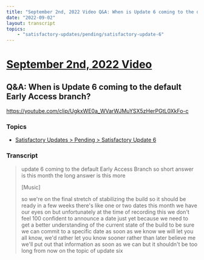 ```yaml
---
title: "September 2nd, 2022 Video Q&A: When is Update 6 coming to the default Early Access branch?"
date: "2022-09-02"
layout: transcript
topics:
    - "satisfactory-updates/pending/satisfactory-update-6"
---
```

# [September 2nd, 2022 Video](../2022-09-02.md)
## Q&A: When is Update 6 coming to the default Early Access branch?
https://youtube.com/clip/UgkxWE0a_WVarWJMuYSX5zHerPGtL0XkFo-c

### Topics
* [Satisfactory Updates > Pending > Satisfactory Update 6](../topics/satisfactory-updates/pending/satisfactory-update-6.md)

### Transcript

> update 6 coming to the default Early Access Branch so short answer is this month the long answer is this more
>
> [Music]
>
> so we're on the final stretch of stabilizing the build so it should be ready in a few weeks there's like one or two dates this month we have our eyes on but unfortunately at the time of recording this we don't feel 100 confident to announce a date just yet because we need to get a better understanding of the current state of the build to be sure we can commit to a specific date as soon as we know we will let you all know, we'd rather let you know sooner rather than later believe me we'll put out that information as soon as we can but it shouldn't be too long from now on the topic of update six
